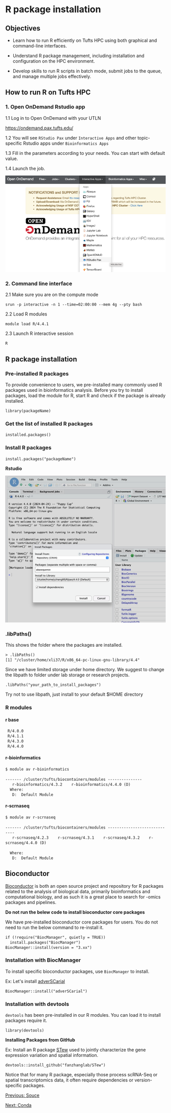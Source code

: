 # R package installation



## Objectives

* Learn how to run R efficiently on Tufts HPC using both graphical and command-line interfaces.

* Understand R package management, including installation and configuration on the HPC environment.

* Develop skills to run R scripts in batch mode, submit jobs to the queue, and manage multiple jobs effectively.

## How to run R on Tufts HPC

### 1. Open OnDemand Rstudio app

 1.1 Log in to Open OnDemand with your UTLN

https://ondemand.pax.tufts.edu/

1.2 You will see `RStudio Pax` under `Interactive Apps` and other topic-specific Rstudio apps under `Bioinformatics Apps`

1.3 Fill in the parameters according to your needs. You can start with default value. 

1.4 Launch the job.  



![openondemand](images/ondemand_app.png)

### 2. Command line interface 

2.1 Make sure you are on the compute mode

```
srun -p interactive -n 1 --time=02:00:00 --mem 4g --pty bash
```

2.2 Load R modules

```
module load R/4.4.1
```

2.3 Launch R interactive session

```
R
```



## R package installation

### Pre-installed R packages

To provide convenience to users, we pre-installed many commonly used R packages used in bioinformatics analysis. Before you try to install packages, load the module for R, start R and check if the package is already installed. 

```
library(packageName)
```

### Get the list of installed R packages

```
installed.packages()
```

### Install R packages

```
install.packages("packageName")
```

**Rstudio** 

![rstudio_install](images/rstudio_install.png)

### .libPaths()

This shows the folder where the packages are installed. 

```
> .libPaths()
[1] "/cluster/home/xli37/R/x86_64-pc-linux-gnu-library/4.4"
```



Since we have limited storage under home directory. We suggest to change the libpath to folder under lab storage or research projects. 

```
.libPaths("your_path_to_install_packages")
```

Try not to use libpath, just install to your default $HOME directory

### R modules 

#### r base

```
 R/4.0.0 
 R/4.1.1 
 R/4.3.0 
 R/4.4.0
```

#### r-bioinformatics

```
$ module av r-bioinformatics

------- /cluster/tufts/biocontainers/modules ---------------
   r-bioinformatics/4.3.2    r-bioinformatics/4.4.0 (D)
  Where:
   D:  Default Module
```

#### r-scrnaseq

```
$ module av r-scrnaseq

------- /cluster/tufts/biocontainers/modules -----------------------------
   r-scrnaseq/4.2.3    r-scrnaseq/4.3.1    r-scrnaseq/4.3.2    r-scrnaseq/4.4.0 (D)

  Where:
   D:  Default Module
```



## Bioconductor

[Bioconductor](https://bioconductor.org/) is both an open source project and repository for R packages related to the analysis of biological data, primarily bioinformatics and computational biology, and as such it is a great place to search for -omics packages and pipelines. 

**Do not run the belew code to install bioconductor core packages**



We have pre-installed bioconductor core packages for users. You do not need to run the below command to re-install it. 

```
if (!require("BiocManager", quietly = TRUE))
  install.packages("BiocManager")
BiocManager::install(version = "3.xx")
```

### Installation with BiocManager

To install specific bioconductor packages, use `BiocManager` to install. 

Ex: Let's install [adverSCarial](https://www.bioconductor.org/packages/release/bioc/html/adverSCarial.html) 

```
BiocManager::install("adverSCarial")
```

### Installation with devtools

`devtools` has been pre-installed in our R modules. You can load it to install packages require it. 

```
library(devtools)
```

**Installing Packages from GitHub** 

Ex: Install an R package [STew](https://github.com/fanzhanglab/STew) used to jointly characterize the gene expression variation and spatial information.

```
devtools::install_github("fanzhanglab/STew")
```

Notice that for many R package, especially those process scRNA-Seq or spatial transcriptomics data, it often require dependencies or version-specific packages. 

[Previous: Souce](01_source.md)

[Next: Conda](03_conda.md)
